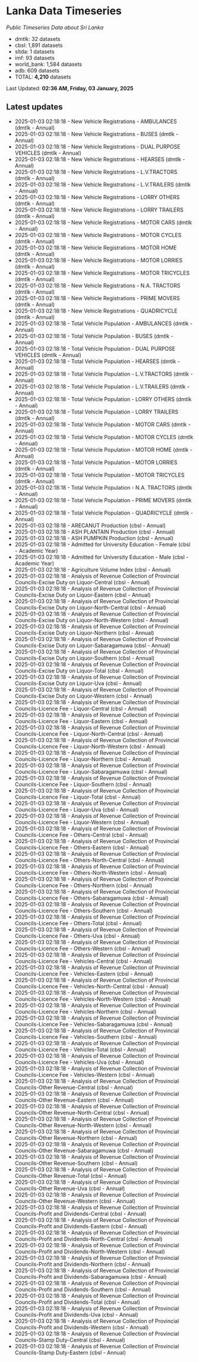 # Lanka Data Timeseries
*Public Timeseries Data about Sri Lanka*

* dmtlk: 32 datasets
* cbsl: 1,891 datasets
* sltda: 1 datasets
* imf: 93 datasets
* world_bank: 1,584 datasets
* adb: 609 datasets
* TOTAL: **4,210** datasets

Last Updated: **02:36 AM, Friday, 03 January, 2025**

## Latest updates

* 2025-01-03 02:18:18 - New Vehicle Registrations - AMBULANCES (dmtlk - Annual)
* 2025-01-03 02:18:18 - New Vehicle Registrations - BUSES (dmtlk - Annual)
* 2025-01-03 02:18:18 - New Vehicle Registrations - DUAL PURPOSE VEHICLES (dmtlk - Annual)
* 2025-01-03 02:18:18 - New Vehicle Registrations - HEARSES (dmtlk - Annual)
* 2025-01-03 02:18:18 - New Vehicle Registrations - L.V.TRACTORS (dmtlk - Annual)
* 2025-01-03 02:18:18 - New Vehicle Registrations - L.V.TRAILERS (dmtlk - Annual)
* 2025-01-03 02:18:18 - New Vehicle Registrations - LORRY OTHERS (dmtlk - Annual)
* 2025-01-03 02:18:18 - New Vehicle Registrations - LORRY TRAILERS (dmtlk - Annual)
* 2025-01-03 02:18:18 - New Vehicle Registrations - MOTOR CARS (dmtlk - Annual)
* 2025-01-03 02:18:18 - New Vehicle Registrations - MOTOR CYCLES (dmtlk - Annual)
* 2025-01-03 02:18:18 - New Vehicle Registrations - MOTOR HOME (dmtlk - Annual)
* 2025-01-03 02:18:18 - New Vehicle Registrations - MOTOR LORRIES (dmtlk - Annual)
* 2025-01-03 02:18:18 - New Vehicle Registrations - MOTOR TRICYCLES (dmtlk - Annual)
* 2025-01-03 02:18:18 - New Vehicle Registrations - N.A. TRACTORS (dmtlk - Annual)
* 2025-01-03 02:18:18 - New Vehicle Registrations - PRIME MOVERS (dmtlk - Annual)
* 2025-01-03 02:18:18 - New Vehicle Registrations - QUADRICYCLE (dmtlk - Annual)
* 2025-01-03 02:18:18 - Total Vehicle Population - AMBULANCES (dmtlk - Annual)
* 2025-01-03 02:18:18 - Total Vehicle Population - BUSES (dmtlk - Annual)
* 2025-01-03 02:18:18 - Total Vehicle Population - DUAL PURPOSE VEHICLES (dmtlk - Annual)
* 2025-01-03 02:18:18 - Total Vehicle Population - HEARSES (dmtlk - Annual)
* 2025-01-03 02:18:18 - Total Vehicle Population - L.V.TRACTORS (dmtlk - Annual)
* 2025-01-03 02:18:18 - Total Vehicle Population - L.V.TRAILERS (dmtlk - Annual)
* 2025-01-03 02:18:18 - Total Vehicle Population - LORRY OTHERS (dmtlk - Annual)
* 2025-01-03 02:18:18 - Total Vehicle Population - LORRY TRAILERS (dmtlk - Annual)
* 2025-01-03 02:18:18 - Total Vehicle Population - MOTOR CARS (dmtlk - Annual)
* 2025-01-03 02:18:18 - Total Vehicle Population - MOTOR CYCLES (dmtlk - Annual)
* 2025-01-03 02:18:18 - Total Vehicle Population - MOTOR HOME (dmtlk - Annual)
* 2025-01-03 02:18:18 - Total Vehicle Population - MOTOR LORRIES (dmtlk - Annual)
* 2025-01-03 02:18:18 - Total Vehicle Population - MOTOR TRICYCLES (dmtlk - Annual)
* 2025-01-03 02:18:18 - Total Vehicle Population - N.A. TRACTORS (dmtlk - Annual)
* 2025-01-03 02:18:18 - Total Vehicle Population - PRIME MOVERS (dmtlk - Annual)
* 2025-01-03 02:18:18 - Total Vehicle Population - QUADRICYCLE (dmtlk - Annual)
* 2025-01-03 02:18:18 - ARECANUT Production (cbsl - Annual)
* 2025-01-03 02:18:18 - ASH PLANTAIN Production (cbsl - Annual)
* 2025-01-03 02:18:18 - ASH PUMPKIN Production (cbsl - Annual)
* 2025-01-03 02:18:18 - Admitted for University Education - Female (cbsl - Academic Year)
* 2025-01-03 02:18:18 - Admitted for University Education - Male (cbsl - Academic Year)
* 2025-01-03 02:18:18 - Agriculture Volume Index (cbsl - Annual)
* 2025-01-03 02:18:18 - Analysis of Revenue Collection of Provincial Councils-Excise Duty on Liquor-Central (cbsl - Annual)
* 2025-01-03 02:18:18 - Analysis of Revenue Collection of Provincial Councils-Excise Duty on Liquor-Eastern (cbsl - Annual)
* 2025-01-03 02:18:18 - Analysis of Revenue Collection of Provincial Councils-Excise Duty on Liquor-North-Central (cbsl - Annual)
* 2025-01-03 02:18:18 - Analysis of Revenue Collection of Provincial Councils-Excise Duty on Liquor-North-Western (cbsl - Annual)
* 2025-01-03 02:18:18 - Analysis of Revenue Collection of Provincial Councils-Excise Duty on Liquor-Northern (cbsl - Annual)
* 2025-01-03 02:18:18 - Analysis of Revenue Collection of Provincial Councils-Excise Duty on Liquor-Sabaragamuwa (cbsl - Annual)
* 2025-01-03 02:18:18 - Analysis of Revenue Collection of Provincial Councils-Excise Duty on Liquor-Southern (cbsl - Annual)
* 2025-01-03 02:18:18 - Analysis of Revenue Collection of Provincial Councils-Excise Duty on Liquor-Total (cbsl - Annual)
* 2025-01-03 02:18:18 - Analysis of Revenue Collection of Provincial Councils-Excise Duty on Liquor-Uva (cbsl - Annual)
* 2025-01-03 02:18:18 - Analysis of Revenue Collection of Provincial Councils-Excise Duty on Liquor-Western (cbsl - Annual)
* 2025-01-03 02:18:18 - Analysis of Revenue Collection of Provincial Councils-Licence Fee - Liquor-Central (cbsl - Annual)
* 2025-01-03 02:18:18 - Analysis of Revenue Collection of Provincial Councils-Licence Fee - Liquor-Eastern (cbsl - Annual)
* 2025-01-03 02:18:18 - Analysis of Revenue Collection of Provincial Councils-Licence Fee - Liquor-North-Central (cbsl - Annual)
* 2025-01-03 02:18:18 - Analysis of Revenue Collection of Provincial Councils-Licence Fee - Liquor-North-Western (cbsl - Annual)
* 2025-01-03 02:18:18 - Analysis of Revenue Collection of Provincial Councils-Licence Fee - Liquor-Northern (cbsl - Annual)
* 2025-01-03 02:18:18 - Analysis of Revenue Collection of Provincial Councils-Licence Fee - Liquor-Sabaragamuwa (cbsl - Annual)
* 2025-01-03 02:18:18 - Analysis of Revenue Collection of Provincial Councils-Licence Fee - Liquor-Southern (cbsl - Annual)
* 2025-01-03 02:18:18 - Analysis of Revenue Collection of Provincial Councils-Licence Fee - Liquor-Total (cbsl - Annual)
* 2025-01-03 02:18:18 - Analysis of Revenue Collection of Provincial Councils-Licence Fee - Liquor-Uva (cbsl - Annual)
* 2025-01-03 02:18:18 - Analysis of Revenue Collection of Provincial Councils-Licence Fee - Liquor-Western (cbsl - Annual)
* 2025-01-03 02:18:18 - Analysis of Revenue Collection of Provincial Councils-Licence Fee - Others-Central (cbsl - Annual)
* 2025-01-03 02:18:18 - Analysis of Revenue Collection of Provincial Councils-Licence Fee - Others-Eastern (cbsl - Annual)
* 2025-01-03 02:18:18 - Analysis of Revenue Collection of Provincial Councils-Licence Fee - Others-North-Central (cbsl - Annual)
* 2025-01-03 02:18:18 - Analysis of Revenue Collection of Provincial Councils-Licence Fee - Others-North-Western (cbsl - Annual)
* 2025-01-03 02:18:18 - Analysis of Revenue Collection of Provincial Councils-Licence Fee - Others-Northern (cbsl - Annual)
* 2025-01-03 02:18:18 - Analysis of Revenue Collection of Provincial Councils-Licence Fee - Others-Sabaragamuwa (cbsl - Annual)
* 2025-01-03 02:18:18 - Analysis of Revenue Collection of Provincial Councils-Licence Fee - Others-Southern (cbsl - Annual)
* 2025-01-03 02:18:18 - Analysis of Revenue Collection of Provincial Councils-Licence Fee - Others-Total (cbsl - Annual)
* 2025-01-03 02:18:18 - Analysis of Revenue Collection of Provincial Councils-Licence Fee - Others-Uva (cbsl - Annual)
* 2025-01-03 02:18:18 - Analysis of Revenue Collection of Provincial Councils-Licence Fee - Others-Western (cbsl - Annual)
* 2025-01-03 02:18:18 - Analysis of Revenue Collection of Provincial Councils-Licence Fee - Vehicles-Central (cbsl - Annual)
* 2025-01-03 02:18:18 - Analysis of Revenue Collection of Provincial Councils-Licence Fee - Vehicles-Eastern (cbsl - Annual)
* 2025-01-03 02:18:18 - Analysis of Revenue Collection of Provincial Councils-Licence Fee - Vehicles-North-Central (cbsl - Annual)
* 2025-01-03 02:18:18 - Analysis of Revenue Collection of Provincial Councils-Licence Fee - Vehicles-North-Western (cbsl - Annual)
* 2025-01-03 02:18:18 - Analysis of Revenue Collection of Provincial Councils-Licence Fee - Vehicles-Northern (cbsl - Annual)
* 2025-01-03 02:18:18 - Analysis of Revenue Collection of Provincial Councils-Licence Fee - Vehicles-Sabaragamuwa (cbsl - Annual)
* 2025-01-03 02:18:18 - Analysis of Revenue Collection of Provincial Councils-Licence Fee - Vehicles-Southern (cbsl - Annual)
* 2025-01-03 02:18:18 - Analysis of Revenue Collection of Provincial Councils-Licence Fee - Vehicles-Total (cbsl - Annual)
* 2025-01-03 02:18:18 - Analysis of Revenue Collection of Provincial Councils-Licence Fee - Vehicles-Uva (cbsl - Annual)
* 2025-01-03 02:18:18 - Analysis of Revenue Collection of Provincial Councils-Licence Fee - Vehicles-Western (cbsl - Annual)
* 2025-01-03 02:18:18 - Analysis of Revenue Collection of Provincial Councils-Other Revenue-Central (cbsl - Annual)
* 2025-01-03 02:18:18 - Analysis of Revenue Collection of Provincial Councils-Other Revenue-Eastern (cbsl - Annual)
* 2025-01-03 02:18:18 - Analysis of Revenue Collection of Provincial Councils-Other Revenue-North-Central (cbsl - Annual)
* 2025-01-03 02:18:18 - Analysis of Revenue Collection of Provincial Councils-Other Revenue-North-Western (cbsl - Annual)
* 2025-01-03 02:18:18 - Analysis of Revenue Collection of Provincial Councils-Other Revenue-Northern (cbsl - Annual)
* 2025-01-03 02:18:18 - Analysis of Revenue Collection of Provincial Councils-Other Revenue-Sabaragamuwa (cbsl - Annual)
* 2025-01-03 02:18:18 - Analysis of Revenue Collection of Provincial Councils-Other Revenue-Southern (cbsl - Annual)
* 2025-01-03 02:18:18 - Analysis of Revenue Collection of Provincial Councils-Other Revenue-Total (cbsl - Annual)
* 2025-01-03 02:18:18 - Analysis of Revenue Collection of Provincial Councils-Other Revenue-Uva (cbsl - Annual)
* 2025-01-03 02:18:18 - Analysis of Revenue Collection of Provincial Councils-Other Revenue-Western (cbsl - Annual)
* 2025-01-03 02:18:18 - Analysis of Revenue Collection of Provincial Councils-Profit and Dividends-Central (cbsl - Annual)
* 2025-01-03 02:18:18 - Analysis of Revenue Collection of Provincial Councils-Profit and Dividends-Eastern (cbsl - Annual)
* 2025-01-03 02:18:18 - Analysis of Revenue Collection of Provincial Councils-Profit and Dividends-North-Central (cbsl - Annual)
* 2025-01-03 02:18:18 - Analysis of Revenue Collection of Provincial Councils-Profit and Dividends-North-Western (cbsl - Annual)
* 2025-01-03 02:18:18 - Analysis of Revenue Collection of Provincial Councils-Profit and Dividends-Northern (cbsl - Annual)
* 2025-01-03 02:18:18 - Analysis of Revenue Collection of Provincial Councils-Profit and Dividends-Sabaragamuwa (cbsl - Annual)
* 2025-01-03 02:18:18 - Analysis of Revenue Collection of Provincial Councils-Profit and Dividends-Southern (cbsl - Annual)
* 2025-01-03 02:18:18 - Analysis of Revenue Collection of Provincial Councils-Profit and Dividends-Total (cbsl - Annual)
* 2025-01-03 02:18:18 - Analysis of Revenue Collection of Provincial Councils-Profit and Dividends-Uva (cbsl - Annual)
* 2025-01-03 02:18:18 - Analysis of Revenue Collection of Provincial Councils-Profit and Dividends-Western (cbsl - Annual)
* 2025-01-03 02:18:18 - Analysis of Revenue Collection of Provincial Councils-Stamp Duty-Central (cbsl - Annual)
* 2025-01-03 02:18:18 - Analysis of Revenue Collection of Provincial Councils-Stamp Duty-Eastern (cbsl - Annual)